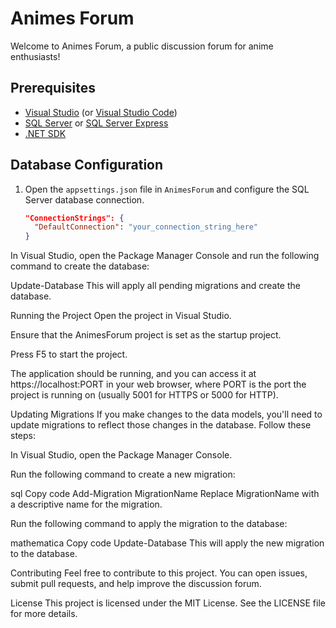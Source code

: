 # Animes Forum

Welcome to Animes Forum, a public discussion forum for anime enthusiasts!

## Prerequisites

- [Visual Studio](https://visualstudio.microsoft.com/) (or [Visual Studio Code](https://code.visualstudio.com/))
- [SQL Server](https://www.microsoft.com/en-us/sql-server/sql-server-downloads) or [SQL Server Express](https://www.microsoft.com/en-us/sql-server/sql-server-downloads)
- [.NET SDK](https://dotnet.microsoft.com/download)

## Database Configuration

1. Open the `appsettings.json` file in `AnimesForum` and configure the SQL Server database connection.

   ```json
   "ConnectionStrings": {
     "DefaultConnection": "your_connection_string_here"
   }
In Visual Studio, open the Package Manager Console and run the following command to create the database:

Update-Database
This will apply all pending migrations and create the database.

Running the Project
Open the project in Visual Studio.

Ensure that the AnimesForum project is set as the startup project.

Press F5 to start the project.

The application should be running, and you can access it at https://localhost:PORT in your web browser, where PORT is the port the project is running on (usually 5001 for HTTPS or 5000 for HTTP).

Updating Migrations
If you make changes to the data models, you'll need to update migrations to reflect those changes in the database. Follow these steps:

In Visual Studio, open the Package Manager Console.

Run the following command to create a new migration:

sql
Copy code
Add-Migration MigrationName
Replace MigrationName with a descriptive name for the migration.

Run the following command to apply the migration to the database:

mathematica
Copy code
Update-Database
This will apply the new migration to the database.

Contributing
Feel free to contribute to this project. You can open issues, submit pull requests, and help improve the discussion forum.

License
This project is licensed under the MIT License. See the LICENSE file for more details.
